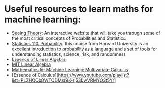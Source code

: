 # Useful resources to learn maths for machine learning:

- [Seeing Theory](https://seeing-theory.brown.edu/): An interactive website that will take you through some of the most critical concepts of Probabilities and Statistics. 
- [Statistics 110: Probability](https://www.youtube.com/playlist?list=PL2SOU6wwxB0uwwH80KTQ6ht66KWxbzTIo):  this course from Harvard University is an excellent introduction to probability as a language and a set of tools for understanding statistics, science, risk, and randomness. 
- [Essence of Linear Algebra ](https://www.youtube.com/playlist?list=PLZHQObOWTQDPD3MizzM2xVFitgF8hE_ab)
- [MIT Linear Algebra](https://ocw.mit.edu/courses/mathematics/18-06-linear-algebra-spring-2010/)
- [Mathematics for Machine Learning: Multivariate Calculus](https://www.coursera.org/learn/multivariate-calculus-machine-learning)
- [Essence of Calculus](https://www.youtube.com/playlist?list=PLZHQObOWTQDMsr9K-rj53DwVRMYO3t5Yr]
